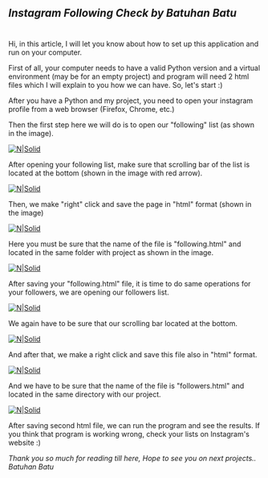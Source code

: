 ## _Instagram Following Check by Batuhan Batu_
#
Hi, in this article, I will let you know about how to set up this application and run on your computer.

First of all, your computer needs to have a valid Python version and a virtual environment (may be for an empty project) and program will need 2 html files which I will explain to you how we can have. So, let's start :)

After you have a Python and my project, you need to open your instagram profile from a web browser (Firefox, Chrome, etc.)

Then the first step here we will do is to open our "following" list (as shown in the image).

[![N|Solid](https://i.ibb.co/XVb5Dkg/step1.png)]()

After opening your following list, make sure that scrolling bar of the list is located at the bottom (shown in the image with red arrow).

[![N|Solid](https://i.ibb.co/gw3mV09/step2.png)]()

Then, we make "right" click and save the page in "html" format (shown in the image)

[![N|Solid](https://i.ibb.co/0cpXJWB/step3.png)]()

Here you must be sure that the name of the file is "following.html" and located in the same folder with project as shown in the image.

[![N|Solid](https://i.ibb.co/nB2JHY1/step4.png)]()

After saving your "following.html" file, it is time to do same operations for your followers, we are opening our followers list.

[![N|Solid](https://i.ibb.co/M7NNjLR/step5.png)]()

We again have to be sure that our scrolling bar located at the bottom.

[![N|Solid](https://i.ibb.co/LJ0jMRp/step6.png)]()

And after that, we make a right click and save this file also in "html" format.

[![N|Solid](https://i.ibb.co/kDn1TBs/step7.png)]()

And we have to be sure that the name of the file is "followers.html" and located in the same directory with our project.

[![N|Solid](https://i.ibb.co/DL0ZP0T/step8.png)]()

After saving second html file, we can run the program and see the results. If you think that program is working wrong, check your lists on Instagram's website :)

_Thank you so much for reading till here, Hope to see you on next projects.._
_Batuhan Batu_
